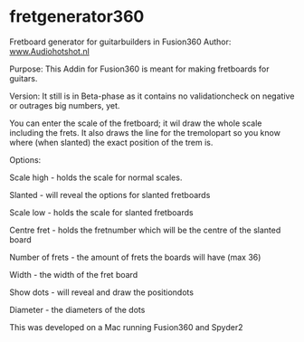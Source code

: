 # fretgenerator360
Fretboard generator for guitarbuilders in Fusion360
Author: www.Audiohotshot.nl

Purpose:
This Addin for Fusion360 is meant for making fretboards for guitars.

Version:
It still is in Beta-phase as it contains no validationcheck on negative or outrages big numbers, yet.

You can enter the scale of the fretboard; it wil draw the whole scale including the frets. It also draws the line for the tremolopart 
so you know where (when slanted) the exact position of the trem is.

Options:

Scale high - holds the scale for normal scales.

Slanted - will reveal the options for slanted fretboards

Scale low - holds the scale for slanted fretboards

Centre fret - holds the fretnumber which will be the centre of the slanted board

Number of frets - the amount of frets the boards will have (max 36)

Width - the width of the fret board

Show dots - will reveal and draw the positiondots

Diameter - the diameters of the dots


This was developed on a Mac running Fusion360 and Spyder2
